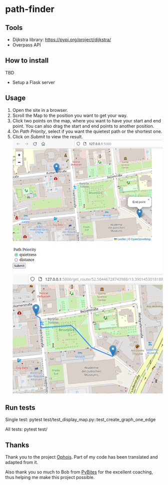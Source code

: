 # path-finder

## Tools
- Dijkstra library: https://pypi.org/project/dijkstra/
- Overpass API

## How to install
TBD
- Setup a Flask server

## Usage
1. Open the site in a browser. 
2. Scroll the Map to the position you want to get your way.
3. Click two points on the map, where you want to have your start and end point.
You can also drag the start and end points to another position.
4. On _Path Priority_, select if you want the quietest path or the shortest one.
5. Click on _Submit_ to view the result.
![usage_start.png](usage_start.png)
![usage_result.png](usage_result.png)

## Run tests
Single test: pytest test/test_display_map.py::test_create_graph_one_edge

All tests: pytest test/

## Thanks
Thank you to the project [Ophois](https://github.com/ethicnology/ophois). 
Part of my code has been translated and adapted from it.

Also thank you so much to Bob from [PyBites](https://pybit.es/) for the excellent coaching, 
thus helping me make this project possible.